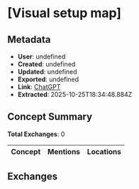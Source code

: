 # \[Visual setup map\]

## Metadata

- **User**: undefined
- **Created**: undefined
- **Updated**: undefined
- **Exported**: undefined
- **Link**: [ChatGPT](undefined)
- **Extracted**: 2025-10-25T18:34:48.884Z

## Concept Summary

**Total Exchanges**: 0

| Concept | Mentions | Locations |
|---------|----------|----------|

## Exchanges

